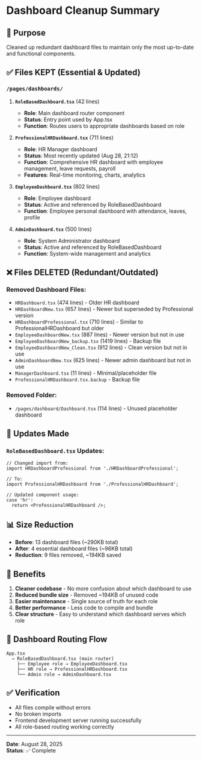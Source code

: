 # Dashboard Cleanup Summary

## 🎯 Purpose
Cleaned up redundant dashboard files to maintain only the most up-to-date and functional components.

## ✅ Files KEPT (Essential & Updated)

### `/pages/dashboards/`
1. **`RoleBasedDashboard.tsx`** (42 lines)
   - **Role**: Main dashboard router component
   - **Status**: Entry point used by App.tsx
   - **Function**: Routes users to appropriate dashboards based on role

2. **`ProfessionalHRDashboard.tsx`** (711 lines)
   - **Role**: HR Manager dashboard
   - **Status**: Most recently updated (Aug 28, 21:12)
   - **Function**: Comprehensive HR dashboard with employee management, leave requests, payroll
   - **Features**: Real-time monitoring, charts, analytics

3. **`EmployeeDashboard.tsx`** (802 lines)
   - **Role**: Employee dashboard
   - **Status**: Active and referenced by RoleBasedDashboard
   - **Function**: Employee personal dashboard with attendance, leaves, profile

4. **`AdminDashboard.tsx`** (500 lines)
   - **Role**: System Administrator dashboard
   - **Status**: Active and referenced by RoleBasedDashboard
   - **Function**: System-wide management and analytics

## ❌ Files DELETED (Redundant/Outdated)

### Removed Dashboard Files:
- `HRDashboard.tsx` (474 lines) - Older HR dashboard
- `HRDashboardNew.tsx` (657 lines) - Newer but superseded by Professional version
- `HRDashboardProfessional.tsx` (710 lines) - Similar to ProfessionalHRDashboard but older
- `EmployeeDashboardNew.tsx` (887 lines) - Newer version but not in use
- `EmployeeDashboardNew_backup.tsx` (1419 lines) - Backup file
- `EmployeeDashboardNew_Clean.tsx` (912 lines) - Clean version but not in use
- `AdminDashboardNew.tsx` (625 lines) - Newer admin dashboard but not in use
- `ManagerDashboard.tsx` (11 lines) - Minimal/placeholder file
- `ProfessionalHRDashboard.tsx.backup` - Backup file

### Removed Folder:
- `/pages/dashboard/Dashboard.tsx` (114 lines) - Unused placeholder dashboard

## 🔧 Updates Made

### `RoleBasedDashboard.tsx` Updates:
```tsx
// Changed import from:
import HRDashboardProfessional from './HRDashboardProfessional';

// To:
import ProfessionalHRDashboard from './ProfessionalHRDashboard';

// Updated component usage:
case 'hr':
  return <ProfessionalHRDashboard />;
```

## 📊 Size Reduction
- **Before**: 13 dashboard files (~290KB total)
- **After**: 4 essential dashboard files (~96KB total)
- **Reduction**: 9 files removed, ~194KB saved

## 🚀 Benefits
1. **Cleaner codebase** - No more confusion about which dashboard to use
2. **Reduced bundle size** - Removed ~194KB of unused code
3. **Easier maintenance** - Single source of truth for each role
4. **Better performance** - Less code to compile and bundle
5. **Clear structure** - Easy to understand which dashboard serves which role

## 🔄 Dashboard Routing Flow
```
App.tsx 
  → RoleBasedDashboard.tsx (main router)
    ├── Employee role → EmployeeDashboard.tsx
    ├── HR role → ProfessionalHRDashboard.tsx  
    └── Admin role → AdminDashboard.tsx
```

## ✅ Verification
- All files compile without errors
- No broken imports
- Frontend development server running successfully
- All role-based routing working correctly

---
**Date**: August 28, 2025  
**Status**: ✅ Complete
